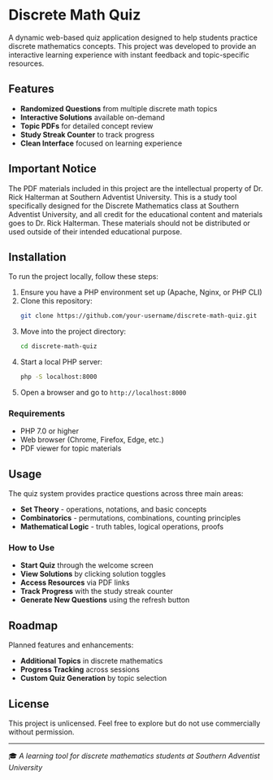 # Discrete Math Quiz
A dynamic web-based quiz application designed to help students practice discrete mathematics concepts. This project was developed to provide an interactive learning experience with instant feedback and topic-specific resources.

## Features
- **Randomized Questions** from multiple discrete math topics
- **Interactive Solutions** available on-demand
- **Topic PDFs** for detailed concept review
- **Study Streak Counter** to track progress
- **Clean Interface** focused on learning experience

## Important Notice
The PDF materials included in this project are the intellectual property of Dr. Rick Halterman at Southern Adventist University. This is a study tool specifically designed for the Discrete Mathematics class at Southern Adventist University, and all credit for the educational content and materials goes to Dr. Rick Halterman. These materials should not be distributed or used outside of their intended educational purpose.

## Installation
To run the project locally, follow these steps:
1. Ensure you have a PHP environment set up (Apache, Nginx, or PHP CLI)
2. Clone this repository:
   ```sh
   git clone https://github.com/your-username/discrete-math-quiz.git
   ```
3. Move into the project directory:
   ```sh
   cd discrete-math-quiz
   ```
4. Start a local PHP server:
   ```sh
   php -S localhost:8000
   ```
5. Open a browser and go to `http://localhost:8000`

### Requirements
- PHP 7.0 or higher
- Web browser (Chrome, Firefox, Edge, etc.)
- PDF viewer for topic materials

## Usage
The quiz system provides practice questions across three main areas:
- **Set Theory** - operations, notations, and basic concepts
- **Combinatorics** - permutations, combinations, counting principles
- **Mathematical Logic** - truth tables, logical operations, proofs

### How to Use
- **Start Quiz** through the welcome screen
- **View Solutions** by clicking solution toggles
- **Access Resources** via PDF links
- **Track Progress** with the study streak counter
- **Generate New Questions** using the refresh button

## Roadmap
Planned features and enhancements:
- **Additional Topics** in discrete mathematics
- **Progress Tracking** across sessions
- **Custom Quiz Generation** by topic selection

## License
This project is unlicensed. Feel free to explore but do not use commercially without permission.

---
🎓 *A learning tool for discrete mathematics students at Southern Adventist University*
